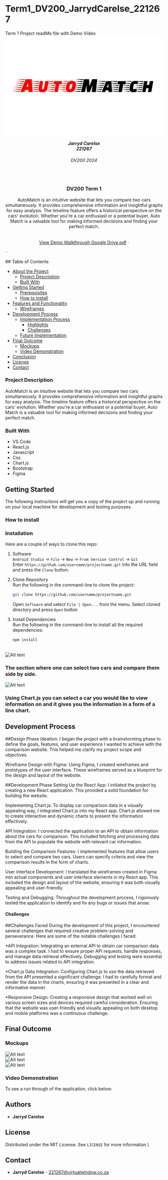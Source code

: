 # Term1_DV200_JarrydCarelse_221267
Term 1 Project readMe file with Demo Video
![Alt text](headeram.jpg)
<h5 align="center" style="padding:0;margin:0;">Jarryd Carelse</h5>
<h5 align="center" style="padding:0;margin:0;">221267</h5>
<h6 align="center">DV200 2024</h6>
</br>
<p align="center">

  
  
  <h3 align="center">DV200 Term 1</h3>

  <p align="center">
    AutoMatch is an intuitive website that lets you compare two cars simultaneously. It provides comprehensive information and insightful graphs for easy analysis. The timeline feature offers a historical perspective on the cars' evolution. Whether you're a car enthusiast or a potential buyer, Auto Match is a valuable tool for making informed decisions and finding your perfect match.
 <br>
    
   <br />
   <br />
<a href="https://drive.google.com/file/d/FILE_ID/view">View Demo Walkthrough Google Drive.pdf</a>
    ·
  
    ·
   
</p>
<!-- TABLE OF CONTENTS -->
## Table of Contents

* [About the Project](#about-the-project)
  * [Project Description](#project-description)
  * [Built With](#built-with)
* [Getting Started](#getting-started)
  * [Prerequisites](#prerequisites)
  * [How to install](#how-to-install)
* [Features and Functionality](#features-and-functionality)
   * [Wireframes](#wireframes)
* [Development Process](#development-process)
   * [Implementation Process](#implementation-process)
        * [Highlights](#highlights)
        * [Challenges](#challenges)
   * [Future Implementation](#peer-reviews)
* [Final Outcome](#final-outcome)
    * [Mockups](#mockups)
    * [Video Demonstration](#video-demonstration)
* [Conclusion](#conclusion)
* [License](#license)
* [Contact](#contact)


<!--PROJECT DESCRIPTION-->

### Project Description

AutoMatch is an intuitive website that lets you compare two cars simultaneously. It provides comprehensive information and insightful graphs for easy analysis. The timeline feature offers a historical perspective on the cars' evolution. Whether you're a car enthusiast or a potential buyer, Auto Match is a valuable tool for making informed decisions and finding your perfect match.


### Built With

* VS Code
* React.js
* Javascript
* Css
* Chart.js
* Bootstrap
* Figma

<!-- GETTING STARTED -->
<!-- Make sure to add appropriate information about what prerequesite technologies the user would need and also the steps to install your project on their own mashines -->
## Getting Started

The following instructions will get you a copy of the project up and running on your local machine for development and testing purposes.

### How to install

### Installation
Here are a couple of ways to clone this repo:

1. Software </br>
`Android Studio` -> `File` -> `New` -> `From Version Control` -> `Git`</br>
Enter `https://github.com/username/projectname.git` into the URL field and press the `Clone` button.

2. Clone Repository </br>
Run the following in the command-line to clone the project:
   ```sh
   git clone https://github.com/username/projectname.git
   ```
    Open `Software` and select `File | Open...` from the menu. Select cloned directory and press `Open` button

3. Install Dependencies </br>
Run the following in the command-line to install all the required dependencies:
   ```sh
   npm install
  
<!-- FEATURES AND FUNCTIONALITY-->
![Alt text](compare.jpg
)
### The section where one can select two cars and compare them side by side.


![Alt text](chart.jpg
)
### Using Chart.js you can select a car you would like to view information on and it gives you the information in a form of a line chart.



## Development Process

##Design Phase
Ideation: I began the project with a brainstorming phase to define the goals, features, and user experience I wanted to achieve with the comparison website. This helped me clarify my project scope and objectives.

Wireframe Design with Figma: Using Figma, I created wireframes and prototypes of the user interface. These wireframes served as a blueprint for the design and layout of the website.

##Development Phase
Setting Up the React App: I initiated the project by creating a new React application. This provided a solid foundation for building the website.

Implementing Chart.js: To display car comparison data in a visually appealing way, I integrated Chart.js into my React app. Chart.js allowed me to create interactive and dynamic charts to present the information effectively.

API Integration: I connected the application to an API to obtain information about the cars for comparison. This included fetching and processing data from the API to populate the website with relevant car information.

Building the Comparison Features: I implemented features that allow users to select and compare two cars. Users can specify criteria and view the comparison results in the form of charts.

User Interface Development: I translated the wireframes created in Figma into actual components and user interface elements in my React app. This included the design and layout of the website, ensuring it was both visually appealing and user-friendly.

Testing and Debugging: Throughout the development process, I rigorously tested the application to identify and fix any bugs or issues that arose.

#### Challenges
##Challenges Faced
During the development of this project, I encountered several challenges that required creative problem-solving and perseverance. Here are some of the notable challenges I faced:

*API Integration: Integrating an external API to obtain car comparison data was a complex task. I had to ensure proper API requests, handle responses, and manage data retrieval effectively. Debugging and testing were essential to address issues related to API integration.

*Chart.js Data Integration: Configuring Chart.js to use the data retrieved from the API presented a significant challenge. I had to carefully format and render the data in the charts, ensuring it was presented in a clear and informative manner.

*Responsive Design: Creating a responsive design that worked well on various screen sizes and devices required careful consideration. Ensuring that the website was user-friendly and visually appealing on both desktop and mobile platforms was a continuous challenge.

<!-- MOCKUPS -->
## Final Outcome

### Mockups
![Alt text](home.jpg
)
<br>
![Alt text](compare.jpg
)
<br>
![Alt text](chart.jpg
)

<!-- VIDEO DEMONSTRATION -->
### Video Demonstration

To see a run through of the application, click below:


<!-- AUTHORS -->
## Authors

* **Jarryd Carelse** 

<!-- LICENSE -->
## License

Distributed under the MIT License. See `LICENSE` for more information.\

<!-- LICENSE -->
## Contact

* **Jarryd Carelse** - [221267@virtualwindow.co.za](mailto:email@address)
